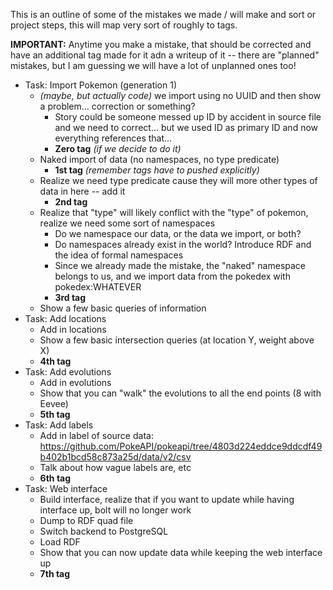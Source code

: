 This is an outline of some of the mistakes we made / will make and sort or project steps, this will map very sort of roughly to tags.

**IMPORTANT:** Anytime you make a mistake, that should be corrected and have an additional tag made for it adn a writeup of it --
there are "planned" mistakes, but I am guessing we will have a lot of unplanned ones too!

- Task: Import Pokemon (generation 1)
  - _(maybe, but actually code)_ we import using no UUID and then show a problem... correction or something?
    - Story could be someone messed up ID by accident in source file and we need to correct... but we used ID as primary ID and now everything references that...
    - **Zero tag** _(if we decide to do it)_
  - Naked import of data (no namespaces, no type predicate)
    - **1st tag** _(remember tags have to pushed explicitly)_
  - Realize we need type predicate cause they will more other types of data in here -- add it
    - **2nd tag**
  - Realize that "type" will likely conflict with the "type" of pokemon, realize we need some sort of namespaces
    - Do we namespace our data, or the data we import, or both?
    - Do namespaces already exist in the world?  Introduce RDF and the idea of formal namespaces
    - Since we already made the mistake, the "naked" namespace belongs to us, and we import data from the pokedex with pokedex:WHATEVER
    - **3rd tag**
   - Show a few basic queries of information
- Task: Add locations
  - Add in locations
  - Show a few basic intersection queries (at location Y, weight above X)
  - **4th tag**
- Task: Add evolutions
  - Add in evolutions
  - Show that you can "walk" the evolutions to all the end points (8 with Eevee)
  - **5th tag**
- Task: Add labels
  - Add in label of source data: https://github.com/PokeAPI/pokeapi/tree/4803d224eddce9ddcdf49b402b1bcd58c873a25d/data/v2/csv
  - Talk about how vague labels are, etc
  - **6th tag**
- Task: Web interface
  - Build interface, realize that if you want to update while having interface up, bolt will no longer work
  - Dump to RDF quad file
  - Switch backend to PostgreSQL 
  - Load RDF
  - Show that you can now update data while keeping the web interface up
  - **7th tag**
